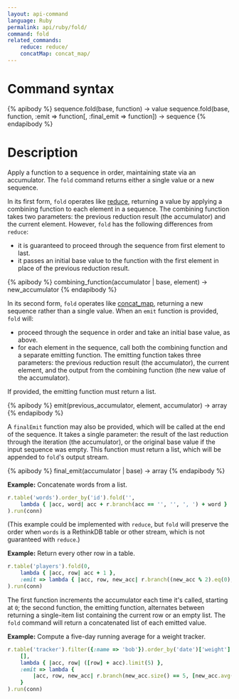 ```yaml
---
layout: api-command
language: Ruby
permalink: api/ruby/fold/
command: fold
related_commands:
    reduce: reduce/
    concatMap: concat_map/
---
```


# Command syntax #

{% apibody %}
sequence.fold(base, function) &rarr; value
sequence.fold(base, function, :emit => function[, :final_emit => function]) &rarr; sequence
{% endapibody %}

# Description #

Apply a function to a sequence in order, maintaining state via an accumulator. The `fold` command returns either a single value or a new sequence.

In its first form, `fold` operates like [reduce][rd], returning a value by applying a combining function to each element in a sequence. The combining function takes two parameters: the previous reduction result (the accumulator) and the current element. However, `fold` has the following differences from `reduce`:

* it is guaranteed to proceed through the sequence from first element to last.
* it passes an initial base value to the function with the first element in place of the previous reduction result.

{% apibody %}
combining_function(accumulator | base, element) &rarr; new_accumulator
{% endapibody %}

In its second form, `fold` operates like [concat_map][cm], returning a new sequence rather than a single value. When an `emit` function is provided, `fold` will:

* proceed through the sequence in order and take an initial base value, as above.
* for each element in the sequence, call both the combining function and a separate emitting function. The emitting function takes three parameters: the previous reduction result (the accumulator), the current element, and the output from the combining function (the new value of the accumulator).

If provided, the emitting function must return a list.

{% apibody %}
emit(previous_accumulator, element, accumulator) &rarr; array
{% endapibody %}

A `finalEmit` function may also be provided, which will be called at the end of the sequence. It takes a single parameter: the result of the last reduction through the iteration (the accumulator), or the original base value if the input sequence was empty. This function must return a list, which will be appended to `fold`'s output stream.

{% apibody %}
final_emit(accumulator | base) &rarr; array
{% endapibody %}

[rd]: /api/ruby/reduce/
[cm]: /api/ruby/concat_map/

__Example:__ Concatenate words from a list.

```rb
r.table('words').order_by('id').fold('',
    lambda { |acc, word| acc + r.branch(acc == '', '', ', ') + word }
).run(conn)
```

(This example could be implemented with `reduce`, but `fold` will preserve the order when `words` is a RethinkDB table or other stream, which is not guaranteed with `reduce`.)

__Example:__ Return every other row in a table.

```rb
r.table('players').fold(0,
    lambda { |acc, row| acc + 1 },
    :emit => lambda { |acc, row, new_acc| r.branch((new_acc % 2).eq(0), [row], []) }
).run(conn)
```

The first function increments the accumulator each time it's called, starting at `0`; the second function, the emitting function, alternates between returning a single-item list containing the current row or an empty list. The `fold` command will return a concatenated list of each emitted value.

__Example:__ Compute a five-day running average for a weight tracker.

```rb
r.table('tracker').filter({:name => 'bob'}).order_by('date')['weight'].fold(
    [],
    lambda { |acc, row| ([row] + acc).limit(5) },
    :emit => lambda {
        |acc, row, new_acc| r.branch(new_acc.size() == 5, [new_acc.avg()], [])
    }
).run(conn)
```
